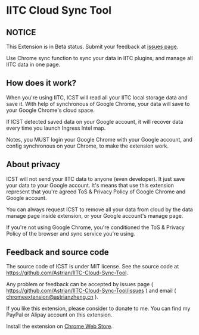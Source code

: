 # IITC Cloud Sync Tool

## NOTICE

This Extension is in Beta status. Submit your feedback at [issues page](https://github.com/Astrian/IITC-Cloud-Sync-Tool/issues).

Use Chrome sync function to sync your data in IITC plugins, and manage all IITC data in one page.

## How does it work?

When you're using IITC, ICST will read all your IITC local storage data and save it. With help of synchronous of Google Chrome, your data will save to your Google Chrome's cloud space.

If ICST detected saved data on your Google account, it will recover data every time you launch Ingress Intel map.

Notes, you MUST login your Google Chrome with your Google account, and config synchronous on your Chrome, to make the extension work.

## About privacy

ICST will not send your IITC data to anyone (even developer). It just save your data to your Google account. It's means that use this extension represent that you're agreed ToS & Privacy Policy of Google Chrome and Google account.

You can always request ICST to remove all your data from cloud by the data manage page inside extension, or your Google account's manage page.

If you're not using Google Chrome, you're conditioned the ToS & Privacy Policy of the browser and sync service you're using.

## Feedback and source code

The source code of ICST is under MIT license. See the source code at https://github.com/Astrian/IITC-Cloud-Sync-Tool.

Any problem or feedback can be accepted by issues page ( https://github.com/Astrian/IITC-Cloud-Sync-Tool/issues ) and email ( chromeextension@astrianzheng.cn ).

If you like this extension, please consider to donate to me. You can find my PayPal or Alipay account on this extension.

Install the extension on [Chrome Web Store](https://chrome.google.com/webstore/detail/ffjccdinjjpoaemcaeinhdnefghjalgf/).
